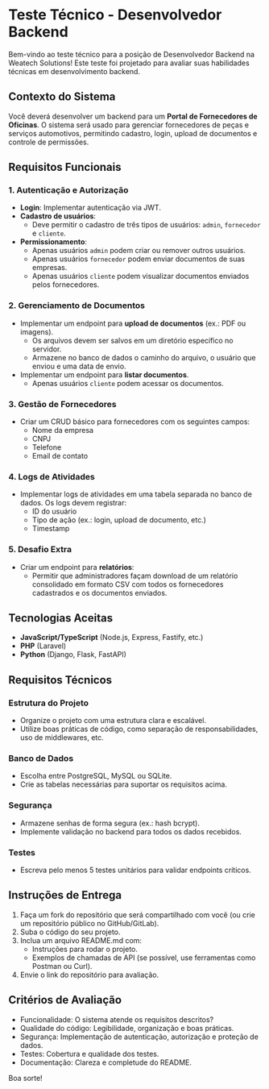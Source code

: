 # Teste Técnico - Desenvolvedor Backend

Bem-vindo ao teste técnico para a posição de Desenvolvedor Backend na Weatech Solutions! Este teste foi projetado para avaliar suas habilidades técnicas em desenvolvimento backend.

## Contexto do Sistema
Você deverá desenvolver um backend para um **Portal de Fornecedores de Oficinas**. O sistema será usado para gerenciar fornecedores de peças e serviços automotivos, permitindo cadastro, login, upload de documentos e controle de permissões.

## Requisitos Funcionais

### 1. Autenticação e Autorização
- **Login**: Implementar autenticação via JWT.
- **Cadastro de usuários**:
  - Deve permitir o cadastro de três tipos de usuários: `admin`, `fornecedor` e `cliente`.
- **Permissionamento**:
  - Apenas usuários `admin` podem criar ou remover outros usuários.
  - Apenas usuários `fornecedor` podem enviar documentos de suas empresas.
  - Apenas usuários `cliente` podem visualizar documentos enviados pelos fornecedores.

### 2. Gerenciamento de Documentos
- Implementar um endpoint para **upload de documentos** (ex.: PDF ou imagens).
  - Os arquivos devem ser salvos em um diretório específico no servidor.
  - Armazene no banco de dados o caminho do arquivo, o usuário que enviou e uma data de envio.
- Implementar um endpoint para **listar documentos**.
  - Apenas usuários `cliente` podem acessar os documentos.

### 3. Gestão de Fornecedores
- Criar um CRUD básico para fornecedores com os seguintes campos:
  - Nome da empresa
  - CNPJ
  - Telefone
  - Email de contato

### 4. Logs de Atividades
- Implementar logs de atividades em uma tabela separada no banco de dados. Os logs devem registrar:
  - ID do usuário
  - Tipo de ação (ex.: login, upload de documento, etc.)
  - Timestamp

### 5. Desafio Extra
- Criar um endpoint para **relatórios**:
  - Permitir que administradores façam download de um relatório consolidado em formato CSV com todos os fornecedores cadastrados e os documentos enviados.

## Tecnologias Aceitas
- **JavaScript/TypeScript** (Node.js, Express, Fastify, etc.)
- **PHP** (Laravel)
- **Python** (Django, Flask, FastAPI)

## Requisitos Técnicos

### Estrutura do Projeto
- Organize o projeto com uma estrutura clara e escalável.
- Utilize boas práticas de código, como separação de responsabilidades, uso de middlewares, etc.

### Banco de Dados
- Escolha entre PostgreSQL, MySQL ou SQLite.
- Crie as tabelas necessárias para suportar os requisitos acima.

### Segurança
- Armazene senhas de forma segura (ex.: hash bcrypt).
- Implemente validação no backend para todos os dados recebidos.

### Testes
- Escreva pelo menos 5 testes unitários para validar endpoints críticos.

## Instruções de Entrega

1. Faça um fork do repositório que será compartilhado com você (ou crie um repositório público no GitHub/GitLab).
2. Suba o código do seu projeto.
3. Inclua um arquivo README.md com:
   - Instruções para rodar o projeto.
   - Exemplos de chamadas de API (se possível, use ferramentas como Postman ou Curl).
4. Envie o link do repositório para avaliação.

## Critérios de Avaliação
- Funcionalidade: O sistema atende os requisitos descritos?
- Qualidade do código: Legibilidade, organização e boas práticas.
- Segurança: Implementação de autenticação, autorização e proteção de dados.
- Testes: Cobertura e qualidade dos testes.
- Documentação: Clareza e completude do README.

Boa sorte!
